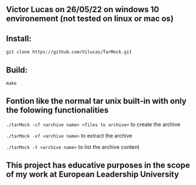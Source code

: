 Victor Lucas on 26/05/22 on windows 10 environement (not tested on linux or mac os)
---

## Install: 

``` git clone https://github.com/Vilucas/TarMock.git ```

## Build:

``` make ```

## Fontion like the normal tar unix built-in with only the folowing functionalities 

``` ./tarMock -cf <archive name> <files to archive> ```
to create the archive

``` ./tarMock -xf <archive name> ```
to extract the archive

``` ./tarMock -t <archive name> ```
to list the archive content

## This project has educative purposes in the scope of my work at European Leadership University 
